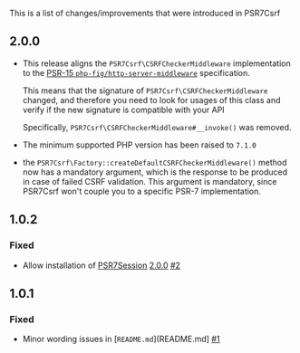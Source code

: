 This is a list of changes/improvements that were introduced in PSR7Csrf

## 2.0.0

- This release aligns the `PSR7Csrf\CSRFCheckerMiddleware` implementation to
  the [PSR-15 `php-fig/http-server-middleware`](https://github.com/php-fig/http-server-middleware/tree/1.0.0)
  specification.
   
  This means that the signature of `PSR7Csrf\CSRFCheckerMiddleware`
  changed, and therefore you need to look for usages of this class and verify
  if the new signature is compatible with your API

  Specifically, `PSR7Csrf\CSRFCheckerMiddleware#__invoke()` was removed.
  
- The minimum supported PHP version has been raised to `7.1.0`

- the `PSR7Csrf\Factory::createDefaultCSRFCheckerMiddleware()` method now has
  a mandatory argument, which is the response to be produced in case of failed
  CSRF validation. This argument is mandatory, since PSR7Csrf won't couple you
  to a specific PSR-7 implementation.

## 1.0.2

### Fixed

- Allow installation of [PSR7Session](https://github.com/Ocramius/PSR7Session)
  [2.0.0](https://github.com/Ocramius/PSR7Session/releases/tag/2.0.0) [#2](https://github.com/Ocramius/PSR7Csrf/pull/1)

## 1.0.1

### Fixed

- Minor wording issues in [`README.md`](README.md] [#1](https://github.com/Ocramius/PSR7Csrf/pull/1)
